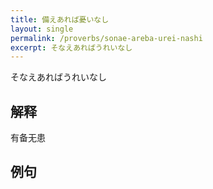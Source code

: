 ```yaml
---
title: 備えあれば憂いなし
layout: single
permalink: /proverbs/sonae-areba-urei-nashi
excerpt: そなえあればうれいなし
---
```


そなえあればうれいなし

## 解释

有备无患

## 例句

